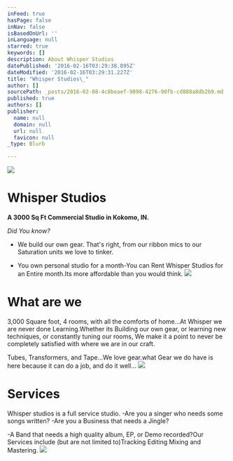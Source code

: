 ```yaml
---
inFeed: true
hasPage: false
inNav: false
isBasedOnUrl: ''
inLanguage: null
starred: true
keywords: []
description: About Whisper Studios
datePublished: '2016-02-16T03:29:38.895Z'
dateModified: '2016-02-16T03:29:31.227Z'
title: "Whisper Studios\_"
author: []
sourcePath: _posts/2016-02-08-4c8beaef-9898-4276-90fb-cd888a8db2b9.md
published: true
authors: []
publisher:
  name: null
  domain: null
  url: null
  favicon: null
_type: Blurb

---
```

![](https://s3-us-west-2.amazonaws.com/the-grid-img/p/0fbaf0305d2e4dd57e02f7d5b3bedb91896da936.jpg)

# Whisper Studios 

**A 3000 Sq Ft Commercial Studio in Kokomo, IN.**

_Did You know?_

* We build our own gear. That's right, from our ribbon mics to our Saturation units we love to tinker.

* You own personal studio for a month-You can Rent Whisper Studios for an Entire month.Its more affordable than you would think.
![](https://the-grid-user-content.s3-us-west-2.amazonaws.com/e7a4cd49-ceae-4c0f-b301-d7e77ce536e8.JPG)

# What are we

3,000 Square foot, 4 rooms, with all the comforts of home...At Whisper we are never done Learning.Whether its Building our own gear, or learning new techniques, or constantly tuning our rooms, We make it a point to never be completely satisfied with where we are in our craft. 

Tubes, Transformers, and Tape...We love gear.what Gear we do have is here because it can do a job, and do it well...
![](https://s3-us-west-2.amazonaws.com/the-grid-img/p/2432d47e61227b0b13f1708b731a1270f5ef0bea.jpg)

# Services

Whisper studios is a full service studio. -Are you a singer who needs some songs written? -Are you a Business that needs a Jingle? 

-A Band that needs a high quality album, EP, or Demo recorded?Our Services include (but are not limited to)Tracking Editing Mixing and Mastering.
![](https://the-grid-user-content.s3-us-west-2.amazonaws.com/d7f7ae49-52fa-4f26-9f83-505c82c51104.JPG)